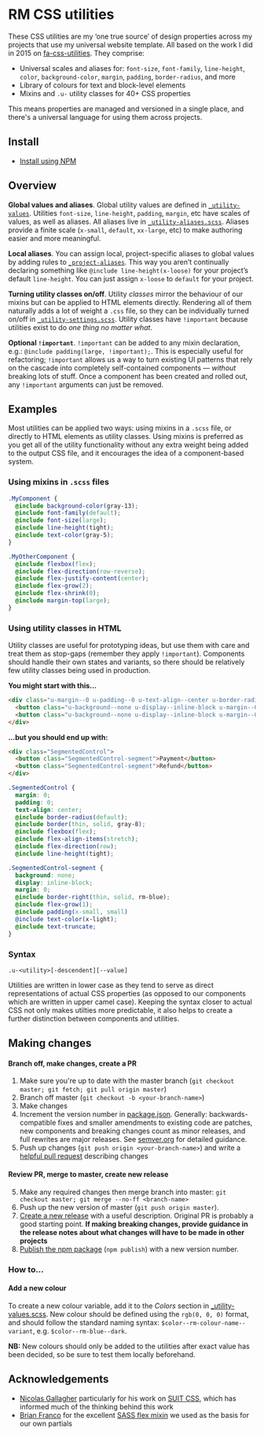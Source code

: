 # RM CSS utilities
These CSS utilities are my ‘one true source’ of design properties across my projects that use my universal website template. All based on the work I did in 2015 on [fa-css-utilities](https://github.com/fac/fa-css-utilities). They comprise:

* Universal scales and aliases for: `font-size`, `font-family`, `line-height`, `color`, `background-color`, `margin`, `padding`, `border-radius`, and more
* Library of colours for text and block-level elements
* Mixins and `.u-` utility classes for 40+ CSS properties

This means properties are managed and versioned in a single place, and there's a universal language for using them across projects.

## Install

* [Install using NPM](https://www.npmjs.com/package/rm-css-utilities)

## Overview

**Global values and aliases**. Global utility values are defined in [`_utility-values`](https://github.com/robbiemanson/rm-css-utilities/blob/master/_utility-values.scss). Utilities `font-size`, `line-height`, `padding`, `margin`, etc have scales of values, as well as aliases. All aliases live in [`_utility-aliases.scss`](https://github.com/robbiemanson/rm-css-utilities/blob/master/_utility-aliases.scss). Aliases provide a finite scale (`x-small`, `default`, `xx-large`, etc) to make authoring easier and more meaningful.

**Local aliases**. You can assign local, project-specific aliases to global values by adding rules to [`_project-aliases`](https://github.com/robbiemanson/rm-css-utilities/blob/master/_project-aliases.scss). This way you aren’t continually declaring something like `@include line-height(x-loose)` for your project’s default `line-height`. You can just assign `x-loose` to `default` for your project.

**Turning utility classes on/off**. Utility _classes_ mirror the behaviour of our mixins but can be applied to HTML elements directly. Rendering all of them naturally adds a lot of weight a `.css` file, so they can be individually turned on/off in [`_utility-settings.scss`](https://github.com/robbiemanson/rm-css-utilities/blob/master/assets/scss/_utility-settings.scss). Utility classes have `!important` because utilities exist to do _one thing no matter what_.

**Optional `!important`**. `!important` can be added to any mixin declaration, e.g.: `@include padding(large, !important);`. This is especially useful for refactoring; `!important` allows us a way to turn existing UI patterns that rely on the cascade into completely self-contained components — _without_ breaking lots of stuff. Once a component has been created and rolled out, any `!important` arguments can just be removed.

## Examples

Most utilities can be applied two ways: using mixins in a `.scss` file, or directly to HTML elements as utility classes. Using mixins is preferred as you get all of the utility functionality without any extra weight being added to the output CSS file, and it encourages the idea of a component-based system.

### Using mixins in `.scss` files

```scss
.MyComponent {
  @include background-color(gray-13);
  @include font-family(default);
  @include font-size(large);
  @include line-height(tight);
  @include text-color(gray-5);
}

.MyOtherComponent {
  @include flexbox(flex);
  @include flex-direction(row-reverse);
  @include flex-justify-content(center);
  @include flex-grow(2);
  @include flex-shrink(0);
  @include margin-top(large);
}
```

### Using utility classes in HTML
Utility classes are useful for prototyping ideas, but use them with care and treat them as stop-gaps (remember they apply `!important`). Components should handle their own states and variants, so there should be relatively few utility classes being used in production.

**You might start with this&hellip;**

```html
<div class="u-margin--0 u-padding--0 u-text-align--center u-border-radius--default u-border--thin--solid--rm-blue u-line-height--tight u-flexbox u-flex-align-items--stretch u-flex-direction--row">
  <button class="u-background--none u-display--inline-block u-margin--0 u-border-right--thin--solid--blue u-padding--x-small--small u-text-color--x-light u-flex-grow--1 u-text-truncate">Payment</button>
  <button class="u-background--none u-display--inline-block u-margin--0 u-padding--x-small--small u-text-color--x-light u-flex-grow--1 u-text-truncate">Refund</button>
</div>
```

**&hellip;but you should end up with:**

```html
<div class="SegmentedControl">
  <button class="SegmentedControl-segment">Payment</button>
  <button class="SegmentedControl-segment">Refund</button>
</div>
```

```scss
.SegmentedControl {
  margin: 0;
  padding: 0;
  text-align: center;
  @include border-radius(default);
  @include border(thin, solid, gray-8);
  @include flexbox(flex);
  @include flex-align-items(stretch);
  @include flex-direction(row);
  @include line-height(tight);

.SegmentedControl-segment {
  background: none;
  display: inline-block;
  margin: 0;
  @include border-right(thin, solid, rm-blue);
  @include flex-grow(1);
  @include padding(x-small, small)
  @include text-color(x-light);
  @include text-truncate;
}
```

### Syntax
```
.u-<utility>[-descendent][--value]
```

Utilities are written in lower case as they tend to serve as direct representations of actual CSS properties (as opposed to our components which are written in upper camel case). Keeping the syntax closer to actual CSS not only makes utilties more predictable, it also helps to create a further distinction between components and utilities.

## Making changes

#### Branch off, make changes, create a PR

1. Make sure you're up to date with the master branch (`git checkout master; git fetch; git pull origin master`)
2. Branch off master (`git checkout -b <your-branch-name>`)
3. Make changes
4. Increment the version number in [package.json](https://github.com/robbiemanson/rm-css-utilities/blob/master/package.json). Generally: backwards-compatible fixes and smaller amendments to existing code are patches, new components and breaking changes count as minor releases, and full rewrites are major releases. See [semver.org](http://semver.org/) for detailed guidance.
5. Push up changes (`git push origin <your-branch-name>`) and write a [helpful pull request](https://github.com/blog/1943-how-to-write-the-perfect-pull-request) describing changes

#### Review PR, merge to master, create new release

5. Make any required changes then merge branch into master: `git checkout master; git merge --no-ff <branch-name>`
6. Push up the new version of master (`git push origin master`).
7. [Create a new release](https://help.github.com/articles/creating-releases/) with a useful description. Original PR is probably a good starting point. **If making breaking changes, provide guidance in the release notes about what changes will have to be made in other projects**
8. [Publish the npm package](https://docs.npmjs.com/getting-started/publishing-npm-packages) (`npm publish`) with a new version number.

### How to…

#### Add a new colour
To create a new colour variable, add it to the *Colors* section in [_utility-values.scss](https://github.com/robbiemanson/rm-css-utilities/blob/master/_utility-values.scss). New colour should be defined using the `rgb(0, 0, 0)` format, and should follow the standard naming syntax: `$color--rm-colour-name--variant`, e.g. `$color--rm-blue--dark`.

**NB:** New colours should only be added to the utilities after exact value has been decided, so be sure to test them locally beforehand.

## Acknowledgements
* [Nicolas Gallagher](https://github.com/necolas) particularly for his work on [SUIT CSS](https://suitcss.github.io/), which has informed much of the thinking behind this work
* [Brian Franco](https://github.com/mastastealth) for the excellent [SASS flex mixin](https://github.com/mastastealth/sass-flex-mixin) we used as the basis for our own partials